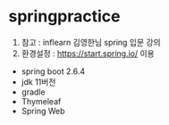 # springpractice

1. 참고 : inflearn 김영한님 spring 입문 강의
2. 환경설정 : https://start.spring.io/ 이용
- spring boot 2.6.4
- jdk 11버전
- gradle
- Thymeleaf
- Spring Web
